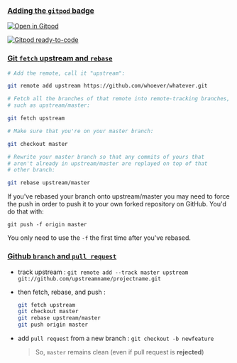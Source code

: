 ### [Adding the **`gitpod`** badge](https://community.gitpod.io/t/is-there-any-open-on-gitpod-badge-that-i-can-just-copy-and-paste/989/7)

[![Open in Gitpod](https://gitpod.io/button/open-in-gitpod.svg)](https://gitpod.io/#https://github.com/.../...)

[![Gitpod ready-to-code](https://img.shields.io/badge/Gitpod-ready--to--code-blue?logo=gitpod)](https://gitpod.io/#https://github.com/.../...)


### [Git `fetch` **upstream** and `rebase`](https://stackoverflow.com/questions/7244321/how-do-i-update-a-github-forked-repository)
```bash
# Add the remote, call it "upstream":

git remote add upstream https://github.com/whoever/whatever.git

# Fetch all the branches of that remote into remote-tracking branches,
# such as upstream/master:

git fetch upstream

# Make sure that you're on your master branch:

git checkout master

# Rewrite your master branch so that any commits of yours that
# aren't already in upstream/master are replayed on top of that
# other branch:

git rebase upstream/master
```

If you've rebased your branch onto upstream/master you may need to force the push in order to push it to your own forked repository on GitHub. You'd do that with:

`git push -f origin master`

You only need to use the `-f` the first time after you've rebased.


### [Github `branch` and `pull request`](https://www.gun.io/blog/how-to-github-fork-branch-and-pull-request)
- track upstream : `git remote add --track master upstream git://github.com/upstreamname/projectname.git`
- then fetch, rebase, and push :
    ```bash
    git fetch upstream
    git checkout master
    git rebase upstream/master
    git push origin master
    ```
- add `pull request` from a new branch : `git checkout -b newfeature`

    > So, `master` remains clean (even if pull request is **rejected**)
